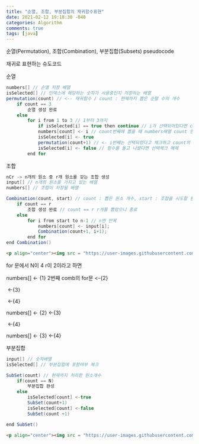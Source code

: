 ```yaml
---
title: "순열, 조합, 부분집합의 재귀함수표현"
date: 2021-02-12 19:18:30 -040
categories: Algorithm
comments: true
tags: [java]
---
```


순열(Permutation), 조합(Combination), 부분집합(Subsets) pseudocode

재귀로 표현하는 슈도코드

순열 

```java
numbers[] // 순열 저장 배열
isSelected[] // 인덱스에 해당하는 숫자가 사용중인지 저장하는 배열
permutation(count) // <-- 재귀함수 / count : 현재까지 뽑은 순열 수의 개수
	if count == 3
		순열 생성 완료
	else
		for i from 1 to 3 // 1부터 3까지
			if isSelected[i] == true then continue // i가 선택되어있다면 continue
			numbers[count] <- i // count번째에 뽑을 때 numbers배열 count 인덱스에 i를 저장
			isSelected[i] <- true
			permutation(count+1) // <- i번째는 선택되었다고 체크하고 count의 다음번째 수를 뽑으러
			isSelected[i] <- false // 함수를 돌고 나왔다면 선택체크 해제
		end for
```

조합

```java
nCr -> n개의 원소 중 r개 원소를 갖는 조합 생성
input[] // n개의 원소를 가지고 있는 배열
numbers[] // 조합이 저장될 배열

Combination(count, start) // count : 뽑은 원소 개수, start : 조합을 시도할 원소 위치
	if count == r
		조합 생성 완료 // count == r r개를 뽑았으니 종료
	else
		for i from start to n-1 // n번 반복
			numbers[count] <- input[i];
			Combination(count+1, i+1);
		end for
end Combination()
```



```html
<p align="center"><img src = "https://user-images.githubusercontent.com/40592785/107766835-6fd99b80-6d77-11eb-8fdc-e3a6e6ebfe40.jpg" width="200" height="150"></p>
```

for 문에서 N이 4 r이 2이라고 하면

numbers[] <- {1}   2번째 comb의 for문	<-{2}

​														 			  <-{3}

​														 			  <-{4}

numbers[] <- {2}									 	<-{3}

​														 			 <-{4} 

numbers[] <- {3}										 <-{4}



부분집합

```java
input[] // 숫자배열
isSelected[] // 부분집합에 포함여부 체크

SubSet(count) // 현재까지 처리한 원소개수
	if(count == N) 
		부분집합 완성
	else
		isSelected[count] <-true
		SubSet(count+1)
		isSelected[count] <-false
		SubSet(count +1)

end SubSet()
```

```html
<p align="center"><img src = "https://user-images.githubusercontent.com/40592785/107766872-808a1180-6d77-11eb-8b90-27ae2ba4fe68.jpg" width="200" height="150"></p>
```
